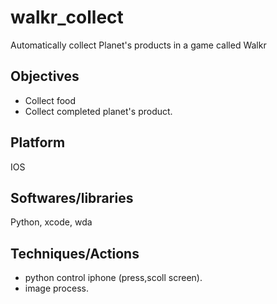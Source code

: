 # walkr_collect
Automatically collect Planet's products in a game called Walkr
## Objectives
- Collect food
- Collect completed planet's product. 
## Platform
IOS
## Softwares/libraries
Python, xcode, wda
## Techniques/Actions
- python control iphone (press,scoll screen). 
- image process.
